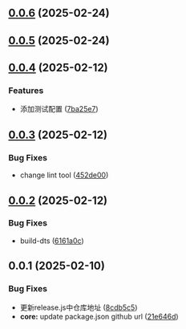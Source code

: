 ## [0.0.6](/compare/v0.0.5...v0.0.6) (2025-02-24)



## [0.0.5](/compare/v0.0.4...v0.0.5) (2025-02-24)



## [0.0.4](https://github.com/BitterGardenia/npm-package-template/compare/v0.0.3...v0.0.4) (2025-02-12)


### Features

* 添加测试配置 ([7ba25e7](https://github.com/BitterGardenia/npm-package-template/commit/7ba25e72524c08b9827daf8771dc4388654747f5))



## [0.0.3](https://github.com/BitterGardenia/npm-package-template/compare/v0.0.2...v0.0.3) (2025-02-12)


### Bug Fixes

* change lint tool ([452de00](https://github.com/BitterGardenia/npm-package-template/commit/452de00e9546c9a78d580285d039134e501d7be8))



## [0.0.2](https://github.com/BitterGardenia/npm-package-template/compare/v0.0.1...v0.0.2) (2025-02-12)


### Bug Fixes

* build-dts ([6161a0c](https://github.com/BitterGardenia/npm-package-template/commit/6161a0cf2c1fbd49362bea5812c28a3ac51f31fc))



## 0.0.1 (2025-02-10)


### Bug Fixes

* 更新release.js中仓库地址 ([8cdb5c5](https://github.com/BitterGardenia/npm-package-template/commit/8cdb5c5cf5c4e91c27f1796792e9524d8e42a92d))
* **core:** update package.json github url ([21e646d](https://github.com/BitterGardenia/npm-package-template/commit/21e646d7b995eeb4de474d9c642e6287841982a9))



